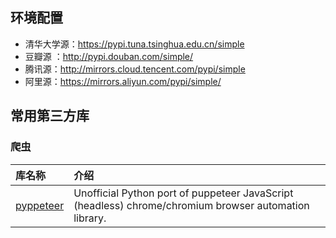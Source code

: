 ## 环境配置

- 清华大学源：https://pypi.tuna.tsinghua.edu.cn/simple
- 豆瓣源 ：http://pypi.douban.com/simple/
- 腾讯源：http://mirrors.cloud.tencent.com/pypi/simple
- 阿里源：https://mirrors.aliyun.com/pypi/simple/




## 常用第三方库

### 爬虫


| 库名称          | 介绍 |
| :----------------- | :------- |
| [pyppeteer](https://github.com/pyppeteer/pyppeteer)| Unofficial Python port of puppeteer JavaScript (headless) chrome/chromium browser automation library. |
